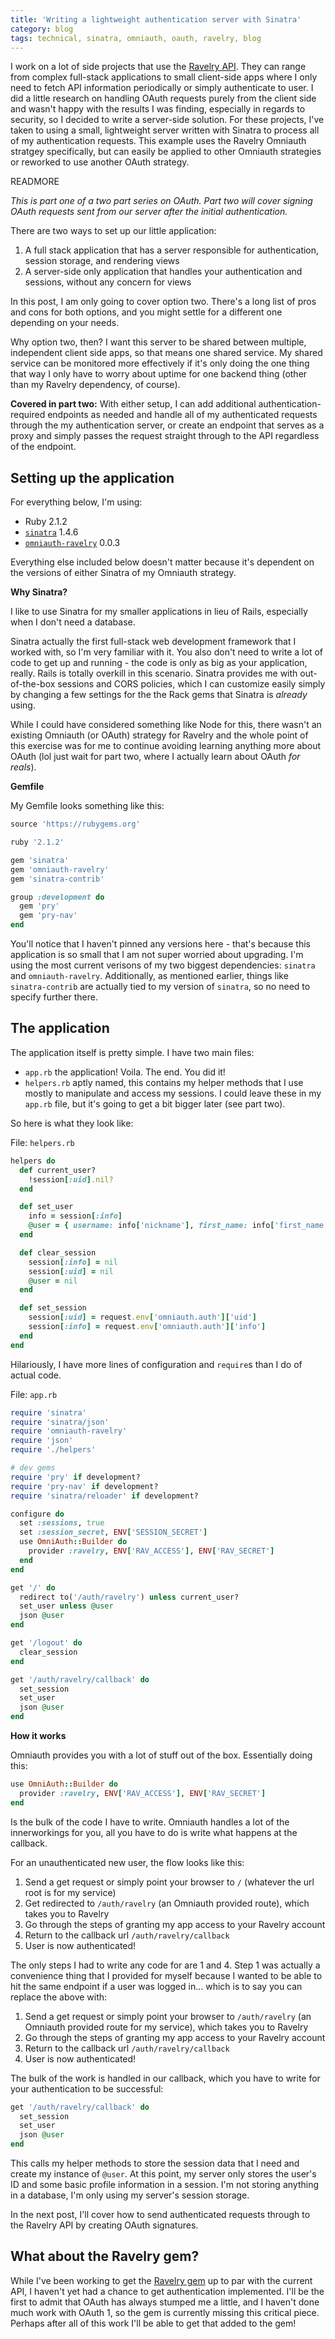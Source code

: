 ```yaml
---
title: 'Writing a lightweight authentication server with Sinatra'
category: blog
tags: technical, sinatra, omniauth, oauth, ravelry, blog
---
```


I work on a lot of side projects that use the [Ravelry API](http://www.ravelry.com/api). They can range from complex full-stack applications to small client-side apps where I only need to fetch API information periodically or simply authenticate to user. I did a little research on handling OAuth requests purely from the client side and wasn't happy with the results I was finding, especially in regards to security, so I decided to write a server-side solution. For these projects, I've taken to using a small, lightweight server written with Sinatra to process all of my authentication requests. This example uses the Ravelry Omniauth stratgey specifically, but can easily be applied to other Omniauth strategies or reworked to use another OAuth strategy.

READMORE

_This is part one of a two part series on OAuth. Part two will cover signing OAuth requests sent from our server after the initial authentication._

There are two ways to set up our little application:

1. A full stack application that has a server responsible for authentication, session storage, and rendering views
2. A server-side only application that handles your authentication and sessions, without any concern for views

In this post, I am only going to cover option two. There's a long list of pros and cons for both options, and you might settle for a different one depending on your needs.

Why option two, then? I want this server to be shared between multiple, independent client side apps, so that means one shared service. My shared service can be monitored more effectively if it's only doing the one thing that way I only have to worry about uptime for one backend thing (other than my Ravelry dependency, of course).

**Covered in part two:** With either setup, I can add additional authentication-required endpoints as needed and handle all of my authenticated requests through the my authentication server, or create an endpoint that serves as a proxy and simply passes the request straight through to the API regardless of the endpoint. 

## Setting up the application

For everything below, I'm using:

- Ruby 2.1.2
- [`sinatra`](http://www.sinatrarb.com/) 1.4.6
- [`omniauth-ravelry`](https://github.com/duien/omniauth-ravelry) 0.0.3

Everything else included below doesn't matter because it's dependent on the versions of either Sinatra of my Omniauth strategy.

**Why Sinatra?**

I like to use Sinatra for my smaller applications in lieu of Rails, especially when I don't need a database. 

Sinatra actually the first full-stack web development framework that I worked with, so I'm very familiar with it. You also don't need to write a lot of code to get up and running - the code is only as big as your application, really. Rails is totally overkill in this scenario. Sinatra provides me with out-of-the-box sessions and CORS policies, which I can customize easily simply by changing a few settings for the the Rack gems that Sinatra is _already_ using.

While I could have considered something like Node for this, there wasn't an existing Omniauth (or OAuth) strategy for Ravelry and the whole point of this exercise was for me to continue avoiding learning anything more about OAuth (lol just wait for part two, where I actually learn about OAuth _for reals_).

**Gemfile**

My Gemfile looks something like this:

```ruby
source 'https://rubygems.org'

ruby '2.1.2'

gem 'sinatra'
gem 'omniauth-ravelry'
gem 'sinatra-contrib'

group :development do
  gem 'pry'
  gem 'pry-nav'
end
```

You'll notice that I haven't pinned any versions here - that's because this application is so small that I am not super worried about upgrading. I'm using the most current verisons of my two biggest dependencies: `sinatra` and `omniauth-ravelry`. Additionally, as mentioned earlier, things like `sinatra-contrib` are actually tied to my version of `sinatra`, so no need to specify further there.

## The application

The application itself is pretty simple. I have two main files:

- `app.rb` the application! Voila. The end. You did it!
- `helpers.rb` aptly named, this contains my helper methods that I use mostly to manipulate and access my sessions. I could leave these in my `app.rb` file, but it's going to get a bit bigger later (see part two).

So here is what they look like:

File: `helpers.rb`

```ruby
helpers do
  def current_user?
    !session[:uid].nil?
  end

  def set_user
    info = session[:info]
    @user = { username: info['nickname'], first_name: info['first_name'], logged_in: current_user? }
  end

  def clear_session
    session[:info] = nil
    session[:uid] = nil
    @user = nil
  end

  def set_session
    session[:uid] = request.env['omniauth.auth']['uid']
    session[:info] = request.env['omniauth.auth']['info']
  end
end
```

Hilariously, I have more lines of configuration and `require`s than I do of actual code.

File: `app.rb`

```ruby
require 'sinatra'
require 'sinatra/json'
require 'omniauth-ravelry'
require 'json'
require './helpers'

# dev gems
require 'pry' if development?
require 'pry-nav' if development?
require 'sinatra/reloader' if development?

configure do
  set :sessions, true
  set :session_secret, ENV['SESSION_SECRET']
  use OmniAuth::Builder do
    provider :ravelry, ENV['RAV_ACCESS'], ENV['RAV_SECRET']
  end
end

get '/' do
  redirect to('/auth/ravelry') unless current_user?
  set_user unless @user
  json @user
end

get '/logout' do
  clear_session
end

get '/auth/ravelry/callback' do
  set_session
  set_user
  json @user
end
```

**How it works**

Omniauth provides you with a lot of stuff out of the box. Essentially doing this:

```ruby
use OmniAuth::Builder do
  provider :ravelry, ENV['RAV_ACCESS'], ENV['RAV_SECRET']
end
```

Is the bulk of the code I have to write. Omniauth handles a lot of the innerworkings for you, all you have to do is write what happens at the callback.

For an unauthenticated new user, the flow looks like this:

1. Send a get request or simply point your browser to `/` (whatever the url root is for my service)
2. Get redirected to `/auth/ravelry` (an Omniauth provided route), which takes you to Ravelry
3. Go through the steps of granting my app access to your Ravelry account
4. Return to the callback url `/auth/ravelry/callback`
5. User is now authenticated!

The only steps I had to write any code for are 1 and 4. Step 1 was actually a convenience thing that I provided for myself because I wanted to be able to hit the same endpoint if a user was logged in... which is to say you can replace the above with:

1. Send a get request or simply point your browser to `/auth/ravelry` (an Omniauth provided route for my service), which takes you to Ravelry
2. Go through the steps of granting my app access to your Ravelry account
3. Return to the callback url `/auth/ravelry/callback`
4. User is now authenticated!

The bulk of the work is handled in our callback, which you have to write for your authentication to be successful:

```ruby
get '/auth/ravelry/callback' do
  set_session
  set_user
  json @user
end
```

This calls my helper methods to store the session data that I need and create my instance of `@user`. At this point, my server only stores the user's ID and some basic profile information in a session. I'm not storing anything in a database, I'm only using my server's session storage.

In the next post, I'll cover how to send authenticated requests through to the Ravelry API by creating OAuth signatures.

## What about the Ravelry gem?

While I've been working to get the [Ravelry gem](https://github.com/ArtCraftCode/ravelry) up to par with the current API, I haven't yet had a chance to get authentication implemented. I'll be the first to admit that OAuth has always stumped me a little, and I haven't done much work with OAuth 1, so the gem is currently missing this critical piece. Perhaps after all of this work I'll be able to get that added to the gem!

